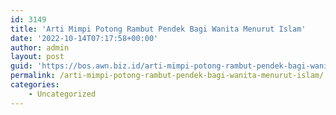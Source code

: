 ```yaml
---
id: 3149
title: 'Arti Mimpi Potong Rambut Pendek Bagi Wanita Menurut Islam'
date: '2022-10-14T07:17:58+00:00'
author: admin
layout: post
guid: 'https://bos.awn.biz.id/arti-mimpi-potong-rambut-pendek-bagi-wanita-menurut-islam/'
permalink: /arti-mimpi-potong-rambut-pendek-bagi-wanita-menurut-islam/
categories:
    - Uncategorized
---
```


